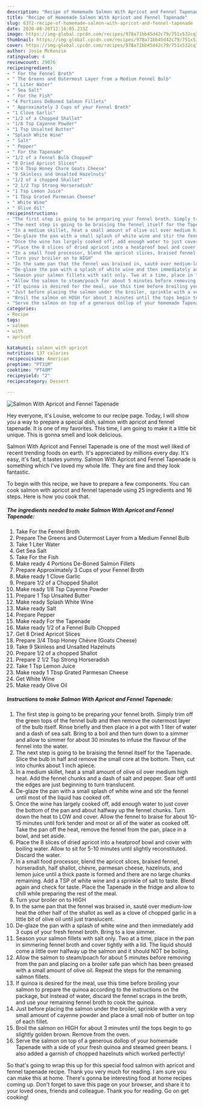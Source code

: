 ```yaml
---
description: "Recipe of Homemade Salmon With Apricot and Fennel Tapenade"
title: "Recipe of Homemade Salmon With Apricot and Fennel Tapenade"
slug: 6372-recipe-of-homemade-salmon-with-apricot-and-fennel-tapenade
date: 2020-08-26T12:16:05.233Z
image: https://img-global.cpcdn.com/recipes/978a71bb45d42c79/751x532cq70/salmon-with-apricot-and-fennel-tapenade-recipe-main-photo.jpg
thumbnail: https://img-global.cpcdn.com/recipes/978a71bb45d42c79/751x532cq70/salmon-with-apricot-and-fennel-tapenade-recipe-main-photo.jpg
cover: https://img-global.cpcdn.com/recipes/978a71bb45d42c79/751x532cq70/salmon-with-apricot-and-fennel-tapenade-recipe-main-photo.jpg
author: Josie McKenzie
ratingvalue: 4
reviewcount: 29076
recipeingredient:
- " For the Fennel Broth"
- " The Greens and Outermost Layer from a Medium Fennel Bulb"
- "1 Liter Water"
- " Sea Salt"
- " For the Fish"
- "4 Portions DeBoned Salmon Fillets"
- " Approximately 3 Cups of your Fennel Broth"
- "1 Clove Garlic"
- "1/2 of a Chopped Shallot"
- "1/8 Tsp Cayenne Powder"
- "1 Tsp Unsalted Butter"
- "Splash White Wine"
- " Salt"
- " Pepper"
- " For the Tapenade"
- "1/2 of a Fennel Bulb Chopped"
- "8 Dried Apricot Slices"
- "3/4 Tbsp Honey Chvre Goats Cheese"
- "9 Skinless and Unsalted Hazelnuts"
- "1/2 of a chopped Shallot"
- "2 1/2 Tsp Strong Horseradish"
- "1 Tsp Lemon Juice"
- "1 Tbsp Grated Parmesan Cheese"
- " White Wine"
- " Olive Oil"
recipeinstructions:
- "The first step is going to be preparing your fennel broth. Simply trim off the green tops of the fennel bulb and then remove the outermost layer of the bulb itself. Rinse briefly and then place in a pot with 1 liter of water and a dash of sea salt. Bring to a boil and then turn down to a simmer and allow to simmer for about 30 minutes to infuse the flavour of the fennel into the water."
- "The next step is going to be braising the fennel itself for the Tapenade. Slice the bulb in half and remove the small core at the bottom. Then, cut into chunks about 1 inch apiece."
- "In a medium skillet, heat a small amount of olive oil over medium high heat. Add the fennel chunks and a dash of salt and pepper. Sear off until the edges are just beginning to turn translucent."
- "De-glaze the pan with a small splash of white wine and stir the fennel until most of the liquid has cooked off."
- "Once the wine has largely cooked off, add enough water to just cover the bottom of the pan and about halfway up the fennel chunks. Turn down the heat to LOW and cover. Allow the fennel to braise for about 10-15 minutes until fork tender and most or all of the water as cooked off. Take the pan off the heat, remove the fennel from the pan, place in a bowl, and set aside."
- "Place the 8 slices of dried apricot into a heatproof bowl and cover with boiling water. Allow to sit for 5-10 minutes until slightly reconstituted. Discard the water."
- "In a small food processor, blend the apricot slices, braised fennel, horseradish, half shallot, chèvre, parmesan cheese, hazelnuts, and lemon juice until a thick paste is formed and there are no large chunks remaining. Add a TSP of white wine and a sprinkle of salt to taste. Blend again and check for taste. Place the Tapenade in the fridge and allow to chill while preparing the rest of the meal."
- "Turn your broiler on to HIGH"
- "In the same pan that the fennel was braised in, sauté over medium-low heat the other half of the shallot as well as a clove of chopped garlic in a little bit of olive oil until just translucent."
- "De-glaze the pan with a splash of white wine and then immediately add 3 cups of your fresh fennel broth. Bring to a low simmer."
- "Season your salmon fillets with salt only. Two at a time, place in the pan in simmering fennel broth and cover tightly with a lid. The liquid should come a little over halfway up the salmon and it should NOT be boiling."
- "Allow the salmon to steam/poach for about 5 minutes before removing from the pan and placing on a broiler safe pan which has been greased with a small amount of olive oil. Repeat the steps for the remaining salmon fillets."
- "If quinoa is desired for the meal, use this time before broiling your salmon to prepare the quinoa according to the instructions on the package, but instead of water, discard the fennel scraps in the broth, and use your remaining fennel broth to cook the quinoa."
- "Just before placing the salmon under the broiler, sprinkle with a very small amount of cayenne powder and place a small nob of butter on top of each fillet."
- "Broil the salmon on HIGH for about 3 minutes until the tops begin to go slightly golden brown. Remove from the oven."
- "Serve the salmon on top of a generous dollop of your homemade Tapenade with a side of your fresh quinoa and steamed green beans. I also added a garnish of chopped hazelnuts which worked perfectly!"
categories:
- Recipe
tags:
- salmon
- with
- apricot

katakunci: salmon with apricot 
nutrition: 137 calories
recipecuisine: American
preptime: "PT31M"
cooktime: "PT48M"
recipeyield: "2"
recipecategory: Dessert

---
```



![Salmon With Apricot and Fennel Tapenade](https://img-global.cpcdn.com/recipes/978a71bb45d42c79/751x532cq70/salmon-with-apricot-and-fennel-tapenade-recipe-main-photo.jpg)

Hey everyone, it's Louise, welcome to our recipe page. Today, I will show you a way to prepare a special dish, salmon with apricot and fennel tapenade. It is one of my favorites. This time, I am going to make it a little bit unique. This is gonna smell and look delicious.



Salmon With Apricot and Fennel Tapenade is one of the most well liked of recent trending foods on earth. It's appreciated by millions every day. It's easy, it's fast, it tastes yummy. Salmon With Apricot and Fennel Tapenade is something which I've loved my whole life. They are fine and they look fantastic.


To begin with this recipe, we have to prepare a few components. You can cook salmon with apricot and fennel tapenade using 25 ingredients and 16 steps. Here is how you cook that.

<!--inarticleads1-->

##### The ingredients needed to make Salmon With Apricot and Fennel Tapenade:

1. Take  For the Fennel Broth
1. Prepare  The Greens and Outermost Layer from a Medium Fennel Bulb
1. Take 1 Liter Water
1. Get  Sea Salt
1. Take  For the Fish
1. Make ready 4 Portions De-Boned Salmon Fillets
1. Prepare  Approximately 3 Cups of your Fennel Broth
1. Make ready 1 Clove Garlic
1. Prepare 1/2 of a Chopped Shallot
1. Make ready 1/8 Tsp Cayenne Powder
1. Prepare 1 Tsp Unsalted Butter
1. Make ready Splash White Wine
1. Make ready  Salt
1. Prepare  Pepper
1. Make ready  For the Tapenade
1. Make ready 1/2 of a Fennel Bulb Chopped
1. Get 8 Dried Apricot Slices
1. Prepare 3/4 Tbsp Honey Chèvre (Goats Cheese)
1. Take 9 Skinless and Unsalted Hazelnuts
1. Prepare 1/2 of a chopped Shallot
1. Prepare 2 1/2 Tsp Strong Horseradish
1. Take 1 Tsp Lemon Juice
1. Make ready 1 Tbsp Grated Parmesan Cheese
1. Get  White Wine
1. Make ready  Olive Oil




<!--inarticleads2-->

##### Instructions to make Salmon With Apricot and Fennel Tapenade:

1. The first step is going to be preparing your fennel broth. Simply trim off the green tops of the fennel bulb and then remove the outermost layer of the bulb itself. Rinse briefly and then place in a pot with 1 liter of water and a dash of sea salt. Bring to a boil and then turn down to a simmer and allow to simmer for about 30 minutes to infuse the flavour of the fennel into the water.
1. The next step is going to be braising the fennel itself for the Tapenade. Slice the bulb in half and remove the small core at the bottom. Then, cut into chunks about 1 inch apiece.
1. In a medium skillet, heat a small amount of olive oil over medium high heat. Add the fennel chunks and a dash of salt and pepper. Sear off until the edges are just beginning to turn translucent.
1. De-glaze the pan with a small splash of white wine and stir the fennel until most of the liquid has cooked off.
1. Once the wine has largely cooked off, add enough water to just cover the bottom of the pan and about halfway up the fennel chunks. Turn down the heat to LOW and cover. Allow the fennel to braise for about 10-15 minutes until fork tender and most or all of the water as cooked off. Take the pan off the heat, remove the fennel from the pan, place in a bowl, and set aside.
1. Place the 8 slices of dried apricot into a heatproof bowl and cover with boiling water. Allow to sit for 5-10 minutes until slightly reconstituted. Discard the water.
1. In a small food processor, blend the apricot slices, braised fennel, horseradish, half shallot, chèvre, parmesan cheese, hazelnuts, and lemon juice until a thick paste is formed and there are no large chunks remaining. Add a TSP of white wine and a sprinkle of salt to taste. Blend again and check for taste. Place the Tapenade in the fridge and allow to chill while preparing the rest of the meal.
1. Turn your broiler on to HIGH
1. In the same pan that the fennel was braised in, sauté over medium-low heat the other half of the shallot as well as a clove of chopped garlic in a little bit of olive oil until just translucent.
1. De-glaze the pan with a splash of white wine and then immediately add 3 cups of your fresh fennel broth. Bring to a low simmer.
1. Season your salmon fillets with salt only. Two at a time, place in the pan in simmering fennel broth and cover tightly with a lid. The liquid should come a little over halfway up the salmon and it should NOT be boiling.
1. Allow the salmon to steam/poach for about 5 minutes before removing from the pan and placing on a broiler safe pan which has been greased with a small amount of olive oil. Repeat the steps for the remaining salmon fillets.
1. If quinoa is desired for the meal, use this time before broiling your salmon to prepare the quinoa according to the instructions on the package, but instead of water, discard the fennel scraps in the broth, and use your remaining fennel broth to cook the quinoa.
1. Just before placing the salmon under the broiler, sprinkle with a very small amount of cayenne powder and place a small nob of butter on top of each fillet.
1. Broil the salmon on HIGH for about 3 minutes until the tops begin to go slightly golden brown. Remove from the oven.
1. Serve the salmon on top of a generous dollop of your homemade Tapenade with a side of your fresh quinoa and steamed green beans. I also added a garnish of chopped hazelnuts which worked perfectly!




So that's going to wrap this up for this special food salmon with apricot and fennel tapenade recipe. Thank you very much for reading. I am sure you can make this at home. There's gonna be interesting food at home recipes coming up. Don't forget to save this page on your browser, and share it to your loved ones, friends and colleague. Thank you for reading. Go on get cooking!
